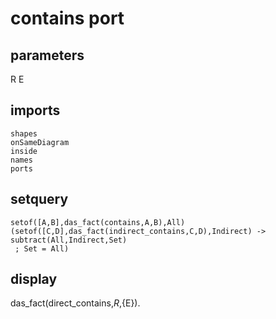 # contains port
## parameters
  R
  E
## imports
    shapes
    onSameDiagram
    inside
    names
    ports
## setquery
	setof([A,B],das_fact(contains,A,B),All)
	(setof([C,D],das_fact(indirect_contains,C,D),Indirect) -> subtract(All,Indirect,Set)
	 ; Set = All)
## display
das_fact(direct_contains,${R},${E}).
  

